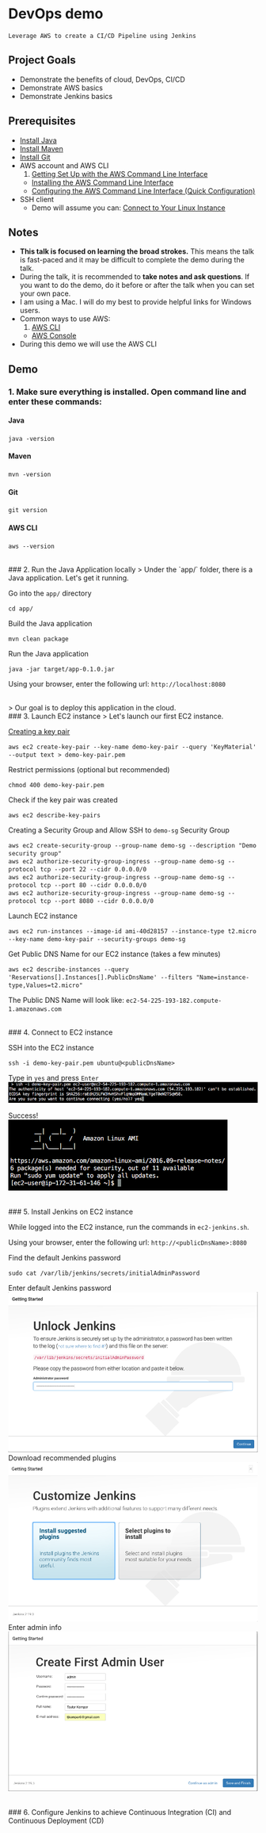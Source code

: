 # DevOps demo

    Leverage AWS to create a CI/CD Pipeline using Jenkins

## Project Goals
* Demonstrate the benefits of cloud, DevOps, CI/CD
* Demonstrate AWS basics
* Demonstrate Jenkins basics

## Prerequisites
* [Install Java](https://java.com/en/download/help/index_installing.xml)
* [Install Maven](http://maven.apache.org/install.html)
* [Install Git](https://git-scm.com/book/en/v2/Getting-Started-Installing-Git)
* AWS account and AWS CLI
  1. [Getting Set Up with the AWS Command Line Interface](http://docs.aws.amazon.com/cli/latest/userguide/cli-chap-getting-set-up.html)
  + [Installing the AWS Command Line Interface](http://docs.aws.amazon.com/cli/latest/userguide/installing.html)
  + [Configuring the AWS Command Line Interface (Quick Configuration)](http://docs.aws.amazon.com/cli/latest/userguide/cli-chap-getting-started.html#cli-quick-configuration)
* SSH client
  * Demo will assume you can: [Connect to Your Linux Instance](http://docs.aws.amazon.com/AWSEC2/latest/UserGuide/AccessingInstances.html)

## Notes
* **This talk is focused on learning the broad strokes.**  This means the talk is fast-paced and it may be difficult to complete the demo during the talk.
* During the talk, it is recommended to **take notes and ask questions**.  If you want to do the demo, do it before or after the talk when you can set your own pace.
* I am using a Mac.  I will do my best to provide helpful links for Windows users.
* Common ways to use AWS:
  1. [AWS CLI](https://aws.amazon.com/cli/)
  + [AWS Console](https://console.aws.amazon.com)
* During this demo we will use the AWS CLI
  
## Demo

### 1. Make sure everything is installed.  Open command line and enter these commands:
#### Java
`java -version`
#### Maven
`mvn -version`
#### Git
`git version`
#### AWS CLI
`aws --version`

<br/>
### 2. Run the Java Application locally
> Under the `app/` folder, there is a Java application.  Let's get it running.  

Go into the `app/` directory
```
cd app/
```
Build the Java application
```
mvn clean package
```
Run the Java application
```
java -jar target/app-0.1.0.jar
```
Using your browser, enter the following url: `http://localhost:8080`

<br/>
> Our goal is to deploy this application in the cloud.

<br/>
### 3. Launch EC2 instance
> Let's launch our first EC2 instance.  

[Creating a key pair](http://docs.aws.amazon.com/cli/latest/userguide/cli-ec2-keypairs.html#creating-a-key-pair)
```
aws ec2 create-key-pair --key-name demo-key-pair --query 'KeyMaterial' --output text > demo-key-pair.pem
```
Restrict permissions (optional but recommended)
```
chmod 400 demo-key-pair.pem
```
Check if the key pair was created
```
aws ec2 describe-key-pairs
```
Creating a Security Group and Allow SSH to `demo-sg` Security Group
```
aws ec2 create-security-group --group-name demo-sg --description "Demo security group"
aws ec2 authorize-security-group-ingress --group-name demo-sg --protocol tcp --port 22 --cidr 0.0.0.0/0
aws ec2 authorize-security-group-ingress --group-name demo-sg --protocol tcp --port 80 --cidr 0.0.0.0/0
aws ec2 authorize-security-group-ingress --group-name demo-sg --protocol tcp --port 8080 --cidr 0.0.0.0/0
```
Launch EC2 instance
```
aws ec2 run-instances --image-id ami-40d28157 --instance-type t2.micro --key-name demo-key-pair --security-groups demo-sg
```
Get Public DNS Name for our EC2 instance (takes a few minutes)
```
aws ec2 describe-instances --query 'Reservations[].Instances[].PublicDnsName' --filters "Name=instance-type,Values=t2.micro"
```
The Public DNS Name will look like: `ec2-54-225-193-182.compute-1.amazonaws.com`

<br/>
### 4. Connect to EC2 instance

SSH into the EC2 instance
```
ssh -i demo-key-pair.pem ubuntu@<publicDnsName>
```
Type in `yes` and press `Enter`  
![AWS SSH question](pictures/aws-ssh-question.png)

Success!  
![AWS SSH success](pictures/aws-ssh-success.png)

<br/>
### 5. Install Jenkins on EC2 instance

While logged into the EC2 instance, run the commands in `ec2-jenkins.sh`.

Using your browser, enter the following url: `http://<publicDnsName>:8080`

Find the default Jenkins password
```
sudo cat /var/lib/jenkins/secrets/initialAdminPassword
```
Enter default Jenkins password
![Jenkins password](pictures/jenkins-password.png)
Download recommended plugins
![Jenkins plugins](pictures/jenkins-plugins.png)
Enter admin info
![Jenkins admin](pictures/jenkins-admin.png)


<br/>
### 6. Configure Jenkins to achieve Continuous Integration (CI) and Continuous Deployment (CD)

